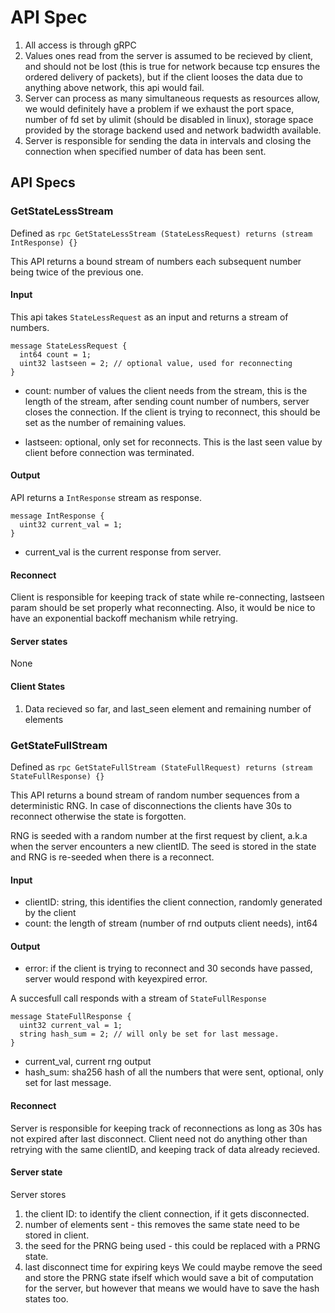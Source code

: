 # API Spec
1. All access is through gRPC 
2. Values ones read from the server is assumed to be recieved by client, and should not be lost (this is true for network because tcp ensures the ordered delivery of packets), but if the client looses the data due to anything above network, this api would fail.
3. Server can process as many simultaneous requests as resources allow, we would definitely have a problem if we exhaust the port space, number of fd set by ulimit (should be disabled in linux), storage space provided by the storage backend used and network badwidth available.
4. Server is responsible for sending the data in intervals and closing the connection when specified number of data has been sent.


## API Specs
### GetStateLessStream
Defined as `rpc GetStateLessStream (StateLessRequest) returns (stream IntResponse) {}`

This API returns a bound stream of numbers each subsequent number being twice of the previous one.

#### Input
This api takes `StateLessRequest` as an input and returns a stream of numbers.

```
message StateLessRequest {
  int64 count = 1;
  uint32 lastseen = 2; // optional value, used for reconnecting
}
```
- count: number of values the client needs from the stream, this is the length of the stream, after sending count number of numbers, server closes the connection. If the client is trying to reconnect, this should be set as the number of remaining values.

- lastseen: optional, only set for reconnects. This is the last seen value by client before connection was terminated.

#### Output
API returns a `IntResponse` stream as response.

```
message IntResponse {
  uint32 current_val = 1;
}
```
- current_val is the current response from server.

#### Reconnect
Client is responsible for keeping track of state while re-connecting, lastseen param should be set properly what reconnecting. Also, it would be nice to have an exponential backoff mechanism while retrying.

#### Server states
None

#### Client States
1. Data recieved so far, and last_seen element and remaining number of elements

### GetStateFullStream
Defined as `rpc GetStateFullStream (StateFullRequest) returns (stream StateFullResponse) {}`

This API returns a bound stream of random number sequences from a deterministic RNG. In case of disconnections the clients have 30s to reconnect otherwise the state is forgotten.

RNG is seeded with a random number at the first request by client, a.k.a when the server encounters a new clientID. The seed is stored in the state and RNG is re-seeded when there is a reconnect.

#### Input
- clientID: string, this identifies the client connection, randomly generated by the client
- count: the length of stream (number of rnd outputs client needs), int64

#### Output
- error: if the client is trying to reconnect and 30 seconds have passed, server would respond with keyexpired error.

A succesfull call responds with a stream of `StateFullResponse`

```
message StateFullResponse {
  uint32 current_val = 1;
  string hash_sum = 2; // will only be set for last message.
}
```

- current_val, current rng output
- hash_sum: sha256 hash of all the numbers that were sent, optional, only set for last message.

#### Reconnect
Server is responsible for keeping track of reconnections as long as 30s has not expired after last disconnect. Client need not do anything other than retrying with the same clientID, and keeping track of data already recieved.

#### Server state
Server stores 
1. the client ID: to identify the client connection, if it gets disconnected.
2. number of elements sent - this removes the same state need to be stored in client.
3. the seed for the PRNG being used - this could be replaced with a PRNG state.
4. last disconnect time for expiring keys
We could maybe remove the seed and store the PRNG state ifself which would save a bit of computation for the server, but however that means we would have to save the hash states too.


